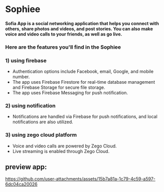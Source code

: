 # Sophiee

#### Sofia App is a social networking application that helps you connect with others, share photos and videos, and post stories. You can also make voice and video calls to your friends, as well as go live. ####

### Here are the features you'll find in the Sophiee

### 1) using firebase
- Authentication options include Facebook, email, Google, and mobile number.
- The app uses Firebase Firestore for real-time database management and Firebase Storage for secure file storage.
- The app uses Firebase Messaging for push notification.
### 2) using notification
- Notifications are handled via Firebase for push notifications, and local notifications are also utilized.

### 3) using zego cloud platform
- Voice and video calls are powered by Zego Cloud.
- Live streaming is enabled through Zego Cloud.

## preview app:
https://github.com/user-attachments/assets/15b7a81a-1c79-4c59-a597-6dc04ca20026
